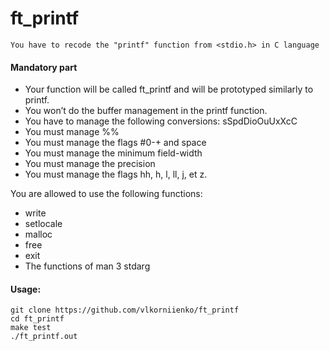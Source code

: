 # ft_printf

    You have to recode the "printf" function from <stdio.h> in C language


#### Mandatory part
* Your function will be called ft_printf and will be prototyped similarly to printf.
* You won’t do the buffer management in the printf function.
* You have to manage the following conversions: sSpdDioOuUxXcC
* You must manage %%
* You must manage the flags #0-+ and space
* You must manage the minimum field-width
* You must manage the precision
* You must manage the flags hh, h, l, ll, j, et z.

You are allowed to use the following functions:
* write
* setlocale
* malloc
* free
* exit
* The functions of man 3 stdarg

#### Usage:
```
git clone https://github.com/vlkorniienko/ft_printf
cd ft_printf
make test
./ft_printf.out
```
